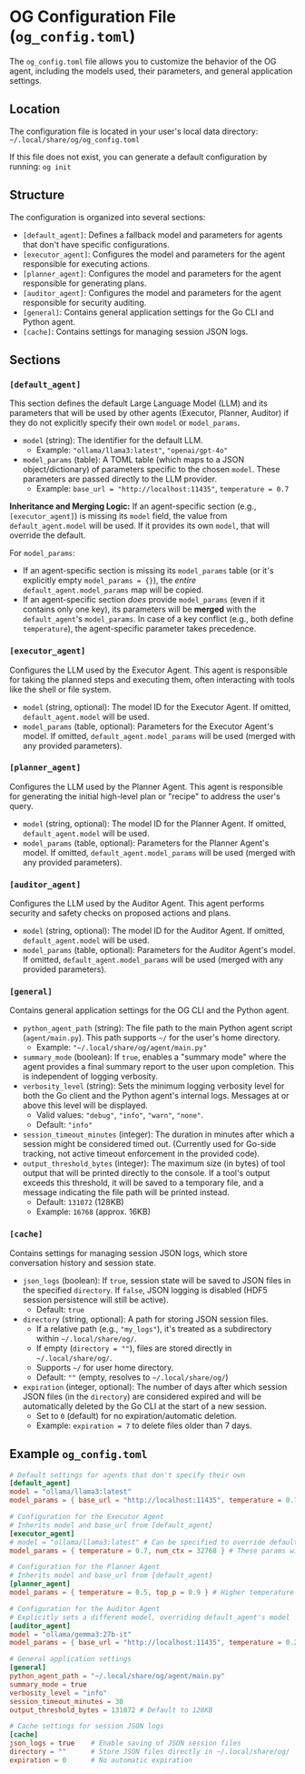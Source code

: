# OG Configuration File (`og_config.toml`)

The `og_config.toml` file allows you to customize the behavior of the OG agent, including the models used, their parameters, and general application settings.

## Location

The configuration file is located in your user's local data directory:
`~/.local/share/og/og_config.toml`

If this file does not exist, you can generate a default configuration by running:
`og init`

## Structure

The configuration is organized into several sections:

*   `[default_agent]`: Defines a fallback model and parameters for agents that don't have specific configurations.
*   `[executor_agent]`: Configures the model and parameters for the agent responsible for executing actions.
*   `[planner_agent]`: Configures the model and parameters for the agent responsible for generating plans.
*   `[auditor_agent]`: Configures the model and parameters for the agent responsible for security auditing.
*   `[general]`: Contains general application settings for the Go CLI and Python agent.
*   `[cache]`: Contains settings for managing session JSON logs.

## Sections

### `[default_agent]`

This section defines the default Large Language Model (LLM) and its parameters that will be used by other agents (Executor, Planner, Auditor) if they do not explicitly specify their own `model` or `model_params`.

*   `model` (string): The identifier for the default LLM.
    *   Example: `"ollama/llama3:latest"`, `"openai/gpt-4o"`
*   `model_params` (table): A TOML table (which maps to a JSON object/dictionary) of parameters specific to the chosen `model`. These parameters are passed directly to the LLM provider.
    *   Example: `base_url = "http://localhost:11435"`, `temperature = 0.7`

**Inheritance and Merging Logic:**
If an agent-specific section (e.g., `[executor_agent]`) is missing its `model` field, the value from `default_agent.model` will be used. If it provides its own `model`, that will override the default.

For `model_params`:
*   If an agent-specific section is missing its `model_params` table (or it's explicitly empty `model_params = {}`), the *entire* `default_agent.model_params` map will be copied.
*   If an agent-specific section *does* provide `model_params` (even if it contains only one key), its parameters will be **merged** with the `default_agent`'s `model_params`. In case of a key conflict (e.g., both define `temperature`), the agent-specific parameter takes precedence.

### `[executor_agent]`

Configures the LLM used by the Executor Agent. This agent is responsible for taking the planned steps and executing them, often interacting with tools like the shell or file system.

*   `model` (string, optional): The model ID for the Executor Agent. If omitted, `default_agent.model` will be used.
*   `model_params` (table, optional): Parameters for the Executor Agent's model. If omitted, `default_agent.model_params` will be used (merged with any provided parameters).

### `[planner_agent]`

Configures the LLM used by the Planner Agent. This agent is responsible for generating the initial high-level plan or "recipe" to address the user's query.

*   `model` (string, optional): The model ID for the Planner Agent. If omitted, `default_agent.model` will be used.
*   `model_params` (table, optional): Parameters for the Planner Agent's model. If omitted, `default_agent.model_params` will be used (merged with any provided parameters).

### `[auditor_agent]`

Configures the LLM used by the Auditor Agent. This agent performs security and safety checks on proposed actions and plans.

*   `model` (string, optional): The model ID for the Auditor Agent. If omitted, `default_agent.model` will be used.
*   `model_params` (table, optional): Parameters for the Auditor Agent's model. If omitted, `default_agent.model_params` will be used (merged with any provided parameters).

### `[general]`

Contains general application settings for the OG CLI and the Python agent.

*   `python_agent_path` (string): The file path to the main Python agent script (`agent/main.py`). This path supports `~/` for the user's home directory.
    *   Example: `"~/.local/share/og/agent/main.py"`
*   `summary_mode` (boolean): If `true`, enables a "summary mode" where the agent provides a final summary report to the user upon completion. This is independent of logging verbosity.
*   `verbosity_level` (string): Sets the minimum logging verbosity level for both the Go client and the Python agent's internal logs. Messages at or above this level will be displayed.
    *   Valid values: `"debug"`, `"info"`, `"warn"`, `"none"`.
    *   Default: `"info"`
*   `session_timeout_minutes` (integer): The duration in minutes after which a session might be considered timed out. (Currently used for Go-side tracking, not active timeout enforcement in the provided code).
*   `output_threshold_bytes` (integer): The maximum size (in bytes) of tool output that will be printed directly to the console. If a tool's output exceeds this threshold, it will be saved to a temporary file, and a message indicating the file path will be printed instead.
    *   Default: `131072` (128KB)
    *   Example: `16768` (approx. 16KB)

### `[cache]`

Contains settings for managing session JSON logs, which store conversation history and session state.

*   `json_logs` (boolean): If `true`, session state will be saved to JSON files in the specified `directory`. If `false`, JSON logging is disabled (HDF5 session persistence will still be active).
    *   Default: `true`
*   `directory` (string, optional): A path for storing JSON session files.
    *   If a relative path (e.g., `"my_logs"`), it's treated as a subdirectory within `~/.local/share/og/`.
    *   If empty (`directory = ""`), files are stored directly in `~/.local/share/og/`.
    *   Supports `~/` for user home directory.
    *   Default: `""` (empty, resolves to `~/.local/share/og/`)
*   `expiration` (integer, optional): The number of days after which session JSON files (in the `directory`) are considered expired and will be automatically deleted by the Go CLI at the start of a new session.
    *   Set to `0` (default) for no expiration/automatic deletion.
    *   Example: `expiration = 7` to delete files older than 7 days.

## Example `og_config.toml`

```toml
# Default settings for agents that don't specify their own
[default_agent]
model = "ollama/llama3:latest"
model_params = { base_url = "http://localhost:11435", temperature = 0.7 }

# Configuration for the Executor Agent
# Inherits model and base_url from [default_agent]
[executor_agent]
# model = "ollama/llama3:latest" # Can be specified to override default_agent
model_params = { temperature = 0.7, num_ctx = 32768 } # These params will merge with (and override) default_agent's params

# Configuration for the Planner Agent
# Inherits model and base_url from [default_agent]
[planner_agent]
model_params = { temperature = 0.5, top_p = 0.9 } # Higher temperature for more creative planning

# Configuration for the Auditor Agent
# Explicitly sets a different model, overriding default_agent's model
[auditor_agent]
model = "ollama/gemma3:27b-it"
model_params = { base_url = "http://localhost:11435", temperature = 0.2 } # Specific params for auditing

# General application settings
[general]
python_agent_path = "~/.local/share/og/agent/main.py"
summary_mode = true
verbosity_level = "info"
session_timeout_minutes = 30
output_threshold_bytes = 131072 # Default to 128KB

# Cache settings for session JSON logs
[cache]
json_logs = true    # Enable saving of JSON session files
directory = ""      # Store JSON files directly in ~/.local/share/og/
expiration = 0      # No automatic expiration